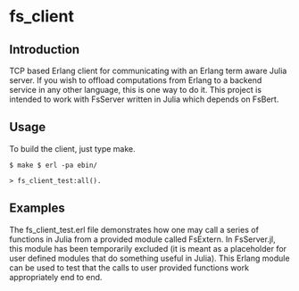 fs_client
=========

Introduction
------------

TCP based Erlang client for communicating with an Erlang term aware Julia server. If you wish to offload computations from Erlang to a backend service in any other language, this is one way to do it. This project is intended to work with FsServer written in Julia which depends on FsBert.

Usage
-----

To build the client, just type make.

`$ make
$ erl -pa ebin/`

`> fs_client_test:all().`

Examples
--------

The fs_client_test.erl file demonstrates how one may call a series of functions in Julia from a provided module called FsExtern. In FsServer.jl, this module has been temporarily excluded (it is meant as a placeholder for user defined modules that do something useful in Julia). This Erlang module can be used to test that the calls to user provided functions work appropriately end to end.




